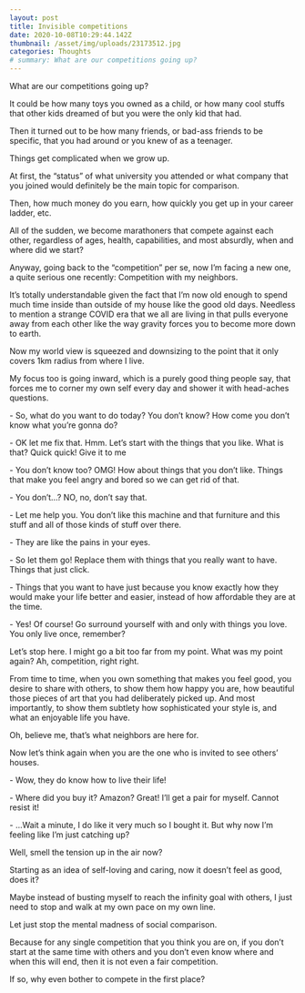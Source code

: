 ```yaml
---
layout: post
title: Invisible competitions
date: 2020-10-08T10:29:44.142Z
thumbnail: /asset/img/uploads/23173512.jpg
categories: Thoughts
# summary: What are our competitions going up?
---
```

What are our competitions going up?

It could be how many toys you owned as a child, or how many cool stuffs that other kids dreamed of but you were the only kid that had.

Then it turned out to be how many friends, or bad-ass friends to be specific, that you had around or you knew of as a teenager.

Things get complicated when we grow up.

At first, the “status” of what university you attended or what company that you joined would definitely be the main topic for comparison.

Then, how much money do you earn, how quickly you get up in your career ladder, etc.

All of the sudden, we become marathoners that compete against each other, regardless of ages, health, capabilities, and most absurdly, when and where did we start?

Anyway, going back to the “competition” per se, now I’m facing a new one, a quite serious one recently: Competition with my neighbors.

It’s totally understandable given the fact that I’m now old enough to spend much time inside than outside of my house like the good old days. Needless to mention a strange COVID era that we all are living in that pulls everyone away from each other like the way gravity forces you to become more down to earth.

Now my world view is squeezed and downsizing to the point that it only covers 1km radius from where I live.

My focus too is going inward, which is a purely good thing people say, that forces me to corner my own self every day and shower it with head-aches questions.

\- So, what do you want to do today? You don’t know? How come you don’t know what you’re gonna do?

\- OK let me fix that. Hmm. Let’s start with the things that you like. What is that? Quick quick! Give it to me

\- You don’t know too? OMG! How about things that you don’t like. Things that make you feel angry and bored so we can get rid of that.

\- You don’t…? NO, no, don’t say that.

\- Let me help you. You don’t like this machine and that furniture and this stuff and all of those kinds of stuff over there.

\- They are like the pains in your eyes.

\- So let them go! Replace them with things that you really want to have. Things that just click.

\- Things that you want to have just because you know exactly how they would make your life better and easier, instead of how affordable they are at the time.

\- Yes! Of course! Go surround yourself with and only with things you love. You only live once, remember?

Let’s stop here. I might go a bit too far from my point. What was my point again? Ah, competition, right right.

From time to time, when you own something that makes you feel good, you desire to share with others, to show them how happy you are, how beautiful those pieces of art that you had deliberately picked up. And most importantly, to show them subtlety how sophisticated your style is, and what an enjoyable life you have.

Oh, believe me, that’s what neighbors are here for.

Now let’s think again when you are the one who is invited to see others’ houses.

\- Wow, they do know how to live their life!

\- Where did you buy it? Amazon? Great! I’ll get a pair for myself. Cannot resist it!

\- …Wait a minute, I do like it very much so I bought it. But why now I’m feeling like I’m just catching up?

Well, smell the tension up in the air now?

Starting as an idea of self-loving and caring, now it doesn’t feel as good, does it?

Maybe instead of busting myself to reach the infinity goal with others, I just need to stop and walk at my own pace on my own line.

Let just stop the mental madness of social comparison.

Because for any single competition that you think you are on, if you don’t start at the same time with others and you don’t even know where and when this will end, then it is not even a fair competition.

If so, why even bother to compete in the first place?